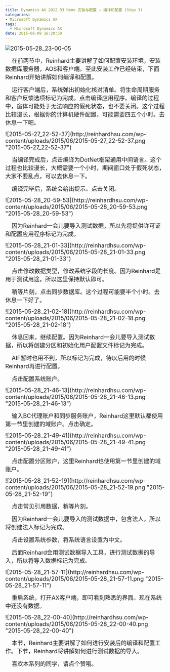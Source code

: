 ```yaml
---
title: Dynamics AX 2012 R3 Demo 安装与配置 – 编译和配置 (Step 3)
categories:
- Microsoft Dynamics AX
tags:
  - Microsoft Dynamics AX
date: 2015-06-09 16:29:50
---
```


<font size="4">![2015-05-28_23-00-05](http://reinhardhsu.com/wp-content/uploads/2015/06/2015-05-28_23-00-05.png "2015-05-28_23-00-05")</font>
<p><font size="4">&nbsp;&nbsp;&nbsp; 在前两节中，Reinhard主要讲解了如何配置安装环境，安装数据库服务器，AOS和客户端。至此安装工作已经结束，下面Reinhard开始讲解如何编译和配置。</font>
<p><font size="4">&nbsp;&nbsp;&nbsp; 运行客户端后，系统弹出初始化核对清单。将生命周期服务和客户反馈选项标记为完成。点击编译应用程序。编译的过程中，窗体可能处于无法响应的假死状态，也不要关闭。这个过程比较漫长，根据你的计算机硬件配置，可能需要四五个小时。去休息一下吧。</font>
<p><font size="4">![2015-05-27_22-52-37](http://reinhardhsu.com/wp-content/uploads/2015/06/2015-05-27_22-52-37.png "2015-05-27_22-52-37")</font>
<p><font size="4">&nbsp;&nbsp;&nbsp; 当编译完成后，点击编译为DotNet框架通用中间语言。这个过程也比较漫长，大概需要一个小时，期间窗口处于假死状态，大家不要乱点，可以去休息一下。</font>
<p><font size="4">&nbsp;&nbsp;&nbsp; 编译完毕后，系统会给出提示。点击关闭。</font>
<p><font size="4">![2015-05-28_20-59-53](http://reinhardhsu.com/wp-content/uploads/2015/06/2015-05-28_20-59-53.png "2015-05-28_20-59-53")</font>
<p><font size="4">&nbsp;&nbsp;&nbsp; 因为Reinhard一会儿要导入测试数据，所以先将提供许可证和配置应用程序标记为完成。</font>
<p><font size="4">![2015-05-28_21-01-33](http://reinhardhsu.com/wp-content/uploads/2015/06/2015-05-28_21-01-33.png "2015-05-28_21-01-33")</font>
<p><font size="4">&nbsp;&nbsp;&nbsp; 点击修改数据类型，修改系统字段的长度。因为Reinhard是用于测试用途，所以这里保持默认即可。</font>
<p><font size="4">&nbsp;&nbsp;&nbsp; 稍等片刻，点击同步数据库。这个过程可能要半个小时。去休息一下好了。</font>
<p><font size="4">![2015-05-28_21-02-18](http://reinhardhsu.com/wp-content/uploads/2015/06/2015-05-28_21-02-18.png "2015-05-28_21-02-18")</font>
<p><font size="4">&nbsp;&nbsp;&nbsp; 休息回来，继续配置。因为Reinhard一会儿要导入测试数据，所以将创建分区和初始化用户配置文件标记为完成。</font>
<p><font size="4">&nbsp;&nbsp;&nbsp; AIF暂时也用不到，所以标记为完成，待以后用的时候Reinhard再进行配置。</font>
<p><font size="4">&nbsp;&nbsp;&nbsp; 点击配置系统账户。</font>
<p><font size="4">![2015-05-28_21-46-13](http://reinhardhsu.com/wp-content/uploads/2015/06/2015-05-28_21-46-13.png "2015-05-28_21-46-13")</font>
<p><font size="4">&nbsp;&nbsp;&nbsp; 输入BC代理账户和同步服务账户，Reinhard这里默认都使用第一节里创建的域账户。点击确定。</font>
<p><font size="4">![2015-05-28_21-49-41](http://reinhardhsu.com/wp-content/uploads/2015/06/2015-05-28_21-49-41.png "2015-05-28_21-49-41")</font>
<p><font size="4">&nbsp;&nbsp;&nbsp; 点击配置分区账户，这里Reinhard也使用第一节里创建的域账户。</font>
<p><font size="4">![2015-05-28_21-52-19](http://reinhardhsu.com/wp-content/uploads/2015/06/2015-05-28_21-52-19.png "2015-05-28_21-52-19")</font>
<p><font size="4">&nbsp;&nbsp;&nbsp; 点击常见引用数据，稍等片刻。</font>
<p><font size="4">&nbsp;&nbsp;&nbsp; 因为Reinhard一会儿要导入的测试数据中，包含法人，所以将创建法人标记为完成。</font>
<p><font size="4">&nbsp;&nbsp;&nbsp; 点击设置系统参数，将系统语言设置为中文。</font>
<p><font size="4">&nbsp;&nbsp;&nbsp; 后面Reinhard会用测试数据导入工具，进行测试数据的导入，所以将导入数据标记为完成。</font>
<p><font size="4">![2015-05-28_21-57-11](http://reinhardhsu.com/wp-content/uploads/2015/06/2015-05-28_21-57-11.png "2015-05-28_21-57-11")</font>
<p><font size="4">&nbsp;&nbsp;&nbsp; 重启系统，打开AX客户端，即可看到熟悉的界面。现在系统中还没有数据。</font>
<p><font size="4">![2015-05-28_22-00-40](http://reinhardhsu.com/wp-content/uploads/2015/06/2015-05-28_22-00-40.png "2015-05-28_22-00-40")</font>
<p><font size="4">&nbsp;&nbsp;&nbsp; 本节，Reinhard主要讲解了如何进行安装后的编译和配置工作。下节，Reinhard将讲解如何进行测试数据的导入。</font>
<p><font size="4">&nbsp;&nbsp;&nbsp; 喜欢本系列的同学，请点个赞哦。</font>
<p><font size="4"></font>
